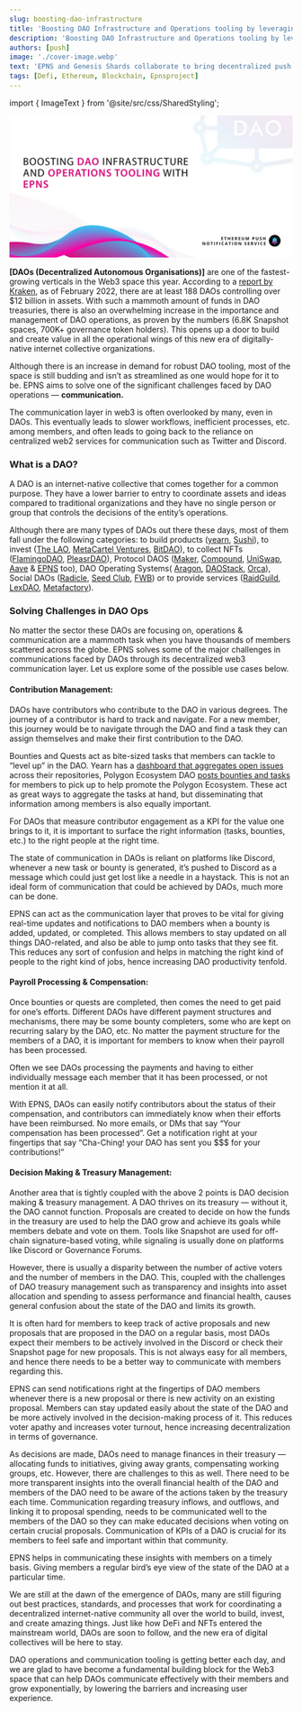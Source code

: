 ```yaml
---
slug: boosting-dao-infrastructure
title: 'Boosting DAO Infrastructure and Operations tooling by leveraging EPNS as the Communication Layer'
description: 'Boosting DAO Infrastructure and Operations tooling by leveraging EPNS as the Communication Layer'
authors: [push]
image: './cover-image.webp'
text: 'EPNS and Genesis Shards collaborate to bring decentralized push notifications to the platform'
tags: [Defi, Ethereum, Blockchain, Epnsproject]
---
```


import { ImageText } from '@site/src/css/SharedStyling';

![Cover image of Boosting DAO Infrastructure and Operations tooling by leveraging EPNS as the Communication Layer](./cover-image.webp)

<!--truncate-->

<b>[DAOs (Decentralized Autonomous Organisations)]</b> are one of the fastest-growing verticals in the Web3 space this year. According to a [report by Kraken](https://kraken.docsend.com/view/kfzxp6qqaqnqyue6), as of February 2022, there are at least 188 DAOs controlling over $12 billion in assets. With such a mammoth amount of funds in DAO treasuries, there is also an overwhelming increase in the importance and management of DAO operations, as proven by the numbers (6.8K Snapshot spaces, 700K+ governance token holders). This opens up a door to build and create value in all the operational wings of this new era of digitally-native internet collective organizations.

Although there is an increase in demand for robust DAO tooling, most of the space is still budding and isn’t as streamlined as one would hope for it to be. EPNS aims to solve one of the significant challenges faced by DAO operations — <b>communication.</b>

The communication layer in web3 is often overlooked by many, even in DAOs. This eventually leads to slower workflows, inefficient processes, etc. among members, and often leads to going back to the reliance on centralized web2 services for communication such as Twitter and Discord.

### What is a DAO?

A DAO is an internet-native collective that comes together for a common purpose. They have a lower barrier to entry to coordinate assets and ideas compared to traditional organizations and they have no single person or group that controls the decisions of the entity’s operations.

Although there are many types of DAOs out there these days, most of them fall under the following categories: to build products (<a class="af no" href="https://yearn.finance/" rel="noopener ugc nofollow" target="_blank">yearn</a>, <a class="af no" href="https://sushi.com/" rel="noopener ugc nofollow" target="_blank">Sushi</a>), to invest (<a class="af no" href="https://www.thelao.io/" rel="noopener ugc nofollow" target="_blank">The LAO</a>, <a class="af no" href="https://metacartel.xyz/" rel="noopener ugc nofollow" target="_blank">MetaCartel Ventures</a>, <a class="af no" href="https://www.bitdao.io/" rel="noopener ugc nofollow" target="_blank">BitDAO</a>), to collect NFTs (<a class="af no" href="https://flamingodao.xyz/" rel="noopener ugc nofollow" target="_blank">FlamingoDAO</a>, <a class="af no" href="https://pleasr.org/" rel="noopener ugc nofollow" target="_blank">PleasrDAO</a>), Protocol DAOS (<a class="af no" href="https://makerdao.com/en/" rel="noopener ugc nofollow" target="_blank">Maker</a>, <a class="af no" href="https://compound.finance/" rel="noopener ugc nofollow" target="_blank">Compound</a>, <a class="af no" href="https://uniswap.org/" rel="noopener ugc nofollow" target="_blank">UniSwap</a>, <a class="af no" href="https://aave.com/" rel="noopener ugc nofollow" target="_blank">Aave</a> &amp; <a class="af no" href="https://epns.io/" rel="noopener ugc nofollow" target="_blank">EPNS</a> too), DAO Operating Systems( <a class="af no" href="https://aragon.org/" rel="noopener ugc nofollow" target="_blank">Aragon</a>, <a class="af no" href="https://daostack.io/" rel="noopener ugc nofollow" target="_blank">DAOStack</a>, <a class="af no" href="https://www.orcaprotocol.org/" rel="noopener ugc nofollow" target="_blank">Orca</a>), Social DAOs (<a class="af no" href="https://radicle.xyz/" rel="noopener ugc nofollow" target="_blank">Radicle</a>, <a class="af no" href="https://www.seedclub.xyz/" rel="noopener ugc nofollow" target="_blank">Seed Club</a>, <a class="af no" href="https://www.fwb.help/" rel="noopener ugc nofollow" target="_blank">FWB</a>) or to provide services (<a class="af no" href="https://www.raidguild.org/" rel="noopener ugc nofollow" target="_blank">RaidGuild</a>, <a class="af no" href="https://www.lexdao.coop/" rel="noopener ugc nofollow" target="_blank">LexDAO</a>, <a class="af no" href="https://www.metafactory.ai/" rel="noopener ugc nofollow" target="_blank">Metafactory</a>).

### Solving Challenges in DAO Ops

No matter the sector these DAOs are focusing on, operations & communication are a mammoth task when you have thousands of members scattered across the globe. EPNS solves some of the major challenges in communications faced by DAOs through its decentralized web3 communication layer. Let us explore some of the possible use cases below.

#### Contribution Management:

DAOs have contributors who contribute to the DAO in various degrees. The journey of a contributor is hard to track and navigate. For a new member, this journey would be to navigate through the DAO and find a task they can assign themselves and make their first contribution to the DAO.

Bounties and Quests act as bite-sized tasks that members can tackle to “level up” in the DAO. Yearn has a [dashboard that aggregates open issues](https://contribute.yearn.rocks/) across their repositories, Polygon Ecosystem DAO [posts bounties and tasks](https://app.dework.xyz/0xpolygon-ecosystem/overview) for members to pick up to help promote the Polygon Ecosystem. These act as great ways to aggregate the tasks at hand, but disseminating that information among members is also equally important.

For DAOs that measure contributor engagement as a KPI for the value one brings to it, it is important to surface the right information (tasks, bounties, etc.) to the right people at the right time.

The state of communication in DAOs is reliant on platforms like Discord, whenever a new task or bounty is generated, it’s pushed to Discord as a message which could just get lost like a needle in a haystack. This is not an ideal form of communication that could be achieved by DAOs, much more can be done.

EPNS can act as the communication layer that proves to be vital for giving real-time updates and notifications to DAO members when a bounty is added, updated, or completed. This allows members to stay updated on all things DAO-related, and also be able to jump onto tasks that they see fit. This reduces any sort of confusion and helps in matching the right kind of people to the right kind of jobs, hence increasing DAO productivity tenfold.

#### Payroll Processing & Compensation:

Once bounties or quests are completed, then comes the need to get paid for one’s efforts. Different DAOs have different payment structures and mechanisms, there may be some bounty completers, some who are kept on recurring salary by the DAO, etc. No matter the payment structure for the members of a DAO, it is important for members to know when their payroll has been processed.

Often we see DAOs processing the payments and having to either individually message each member that it has been processed, or not mention it at all.

With EPNS, DAOs can easily notify contributors about the status of their compensation, and contributors can immediately know when their efforts have been reimbursed. No more emails, or DMs that say “Your compensation has been processed”. Get a notification right at your fingertips that say “Cha-Ching! your DAO has sent you $$$ for your contributions!”

#### Decision Making & Treasury Management:

Another area that is tightly coupled with the above 2 points is DAO decision making & treasury management. A DAO thrives on its treasury — without it, the DAO cannot function. Proposals are created to decide on how the funds in the treasury are used to help the DAO grow and achieve its goals while members debate and vote on them. Tools like Snapshot are used for off-chain signature-based voting, while signaling is usually done on platforms like Discord or Governance Forums.

However, there is usually a disparity between the number of active voters and the number of members in the DAO. This, coupled with the challenges of DAO treasury management such as transparency and insights into asset allocation and spending to assess performance and financial health, causes general confusion about the state of the DAO and limits its growth.

It is often hard for members to keep track of active proposals and new proposals that are proposed in the DAO on a regular basis, most DAOs expect their members to be actively involved in the Discord or check their Snapshot page for new proposals. This is not always easy for all members, and hence there needs to be a better way to communicate with members regarding this.

EPNS can send notifications right at the fingertips of DAO members whenever there is a new proposal or there is new activity on an existing proposal. Members can stay updated easily about the state of the DAO and be more actively involved in the decision-making process of it. This reduces voter apathy and increases voter turnout, hence increasing decentralization in terms of governance.

As decisions are made, DAOs need to manage finances in their treasury — allocating funds to initiatives, giving away grants, compensating working groups, etc. However, there are challenges to this as well. There need to be more transparent insights into the overall financial health of the DAO and members of the DAO need to be aware of the actions taken by the treasury each time. Communication regarding treasury inflows, and outflows, and linking it to proposal spending, needs to be communicated well to the members of the DAO so they can make educated decisions when voting on certain crucial proposals. Communication of KPIs of a DAO is crucial for its members to feel safe and important within that community.

EPNS helps in communicating these insights with members on a timely basis. Giving members a regular bird’s eye view of the state of the DAO at a particular time.

We are still at the dawn of the emergence of DAOs, many are still figuring out best practices, standards, and processes that work for coordinating a decentralized internet-native community all over the world to build, invest, and create amazing things. Just like how DeFi and NFTs entered the mainstream world, DAOs are soon to follow, and the new era of digital collectives will be here to stay.

DAO operations and communication tooling is getting better each day, and we are glad to have become a fundamental building block for the Web3 space that can help DAOs communicate effectively with their members and grow exponentially, by lowering the barriers and increasing user experience.
